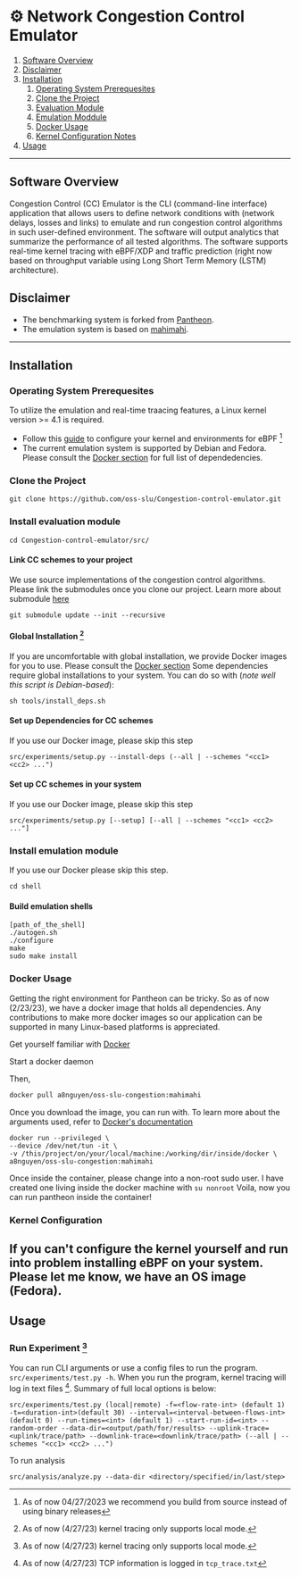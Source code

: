 # ⚙️ Network Congestion Control Emulator
1. [Software Overview](#software-overview)
2. [Disclaimer](#disclaimer)
3. [Installation](#installation)
    1. [Operating System Prerequesites](#operating-system-prerequesites)
    2. [Clone the Project](#clone-the-project)
    3. [Evaluation Module](#install-evaluation-module)
    4. [Emulation Moddule](#install-emulation-module)
    5. [Docker Usage](#docker-usage)
    6. [Kernel Configuration Notes](#kernel-configuration)
4. [Usage](#usage)
   
----
## Software Overview

Congestion Control (CC) Emulator is the CLI (command-line interface) application that allows users to define network conditions with (network delays, losses and links) to emulate and run congestion control algorithms in such user-defined environment. The software will output analytics that summarize the performance of all tested algorithms. The software supports real-time kernel tracing with eBPF/XDP and traffic prediction (right now based on throughput variable using Long Short Term Memory (LSTM) architecture).


## Disclaimer
- The benchmarking system is forked from [Pantheon](https://github.com/StanfordSNR/pantheon).
- The emulation system is based on [mahimahi](http://mahimahi.mit.edu/).

---
## Installation

### Operating System Prerequesites
To utilize the emulation and real-time traacing features, a Linux kernel version >= 4.1 is required.
- Follow this [guide](https://github.com/iovisor/bcc/blob/master/INSTALL.md) to configure your kernel and environments for eBPF [^1]
- The current emulation system is supported by Debian and Fedora. Please consult the [Docker section](#docker-usage) for full list of dependedencies.
[^1]: As of now 04/27/2023 we recommend you build from source instead of using binary releases

### Clone the Project
```
git clone https://github.com/oss-slu/Congestion-control-emulator.git
```
### Install evaluation module
```
cd Congestion-control-emulator/src/
```
#### Link CC schemes to your project
We use source implementations of the congestion control algorithms. Please link the submodules once you clone our project. Learn more about submodule [here](https://github.blog/2016-02-01-working-with-submodules/)
```
git submodule update --init --recursive 
```
#### Global Installation [^2]
If you are uncomfortable with global installation, we provide Docker images for you to use. Please consult the [Docker section](#docker-usage) 
Some dependencies require global installations to your system. You can do so with (*note well this script is Debian-based*):
```
sh tools/install_deps.sh
```
#### Set up Dependencies for CC schemes
If you use our Docker image, please skip this step
```
src/experiments/setup.py --install-deps (--all | --schemes "<cc1> <cc2> ...")
```

#### Set up CC schemes in your system
If you use our Docker image, please skip this step
```
src/experiments/setup.py [--setup] [--all | --schemes "<cc1> <cc2> ..."]
```

### Install emulation module
If you use our Docker please skip this step.
```
cd shell
```

#### Build emulation shells
```
[path_of_the_shell]
./autogen.sh
./configure
make
sudo make install
```

### Docker Usage
Getting the right environment for Pantheon can be tricky. So as of now (2/23/23), we have a docker image that holds all dependencies. Any contributions to make more docker images so our application can be supported in many Linux-based platforms is appreciated.

Get yourself familiar with [Docker](https://docs.docker.com/config/daemon/start/)

Start a docker daemon

Then,
```bash
docker pull a8nguyen/oss-slu-congestion:mahimahi
```
Once you download the image, you can run with. To learn more about the arguments used, refer to [Docker's documentation](https://docs.docker.com/engine/reference/run/) 
```
docker run --privileged \
--device /dev/net/tun -it \
-v /this/project/on/your/local/machine:/working/dir/inside/docker \
a8nguyen/oss-slu-congestion:mahimahi
```
Once inside the container, please change into a non-root sudo user. I have created one living inside the docker machine with `su nonroot`
Voila, now you can run pantheon inside the container!

### Kernel Configuration
If you can't configure the kernel yourself and run into problem installing eBPF on your system. Please let me know, we have an OS image (Fedora).
---
## Usage
### Run Experiment [^2]
You can run CLI arguments or use a config files to run the program. `src/experiments/test.py -h`. When you run the program, kernel tracing will log in text files [^3]. Summary of full local options is below:
[^2]: As of now (4/27/23) kernel tracing only supports local mode.
[^3]: As of now (4/27/23) TCP information is logged in `tcp_trace.txt`

```src/experiments/test.py (local|remote) -f=<flow-rate-int> (default 1) -t=<duration-int>(default 30) --interval=<interval-between-flows-int>(default 0) --run-times=<int> (default 1) --start-run-id=<int> --random-order --data-dir=<output/path/for/results> --uplink-trace=<uplink/trace/path> --downlink-trace=<downlink/trace/path> (--all | --schemes "<cc1> <cc2> ...")```

To run analysis
```
src/analysis/analyze.py --data-dir <directory/specified/in/last/step>
```
